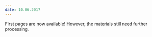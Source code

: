 ```yaml
---
date: 10.06.2017
---
```


First pages are now available! However, the materials still need
further processing.
